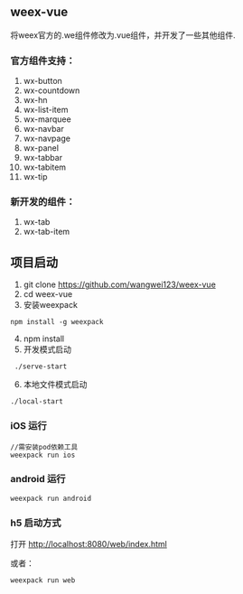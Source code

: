 ## weex-vue
将weex官方的.we组件修改为.vue组件，并开发了一些其他组件.

### 官方组件支持：
1. wx-button
2. wx-countdown
3. wx-hn
4. wx-list-item
5. wx-marquee
6. wx-navbar
7. wx-navpage
8. wx-panel
9. wx-tabbar
10. wx-tabitem
11. wx-tip

### 新开发的组件：
1. wx-tab
2. wx-tab-item

## 项目启动

1. git clone https://github.com/wangwei123/weex-vue
2. cd weex-vue
3. 安装weexpack
```
npm install -g weexpack
```

4. npm install
5. 开发模式启动
```
 ./serve-start
```
6. 本地文件模式启动
```
./local-start
```
### iOS 运行
```
//需安装pod依赖工具
weexpack run ios
```
### android 运行
```
weexpack run android
```

### h5 启动方式

打开 [http://localhost:8080/web/index.html](http://localhost:8080/web/index.html)
 
或者：

```
weexpack run web
```
